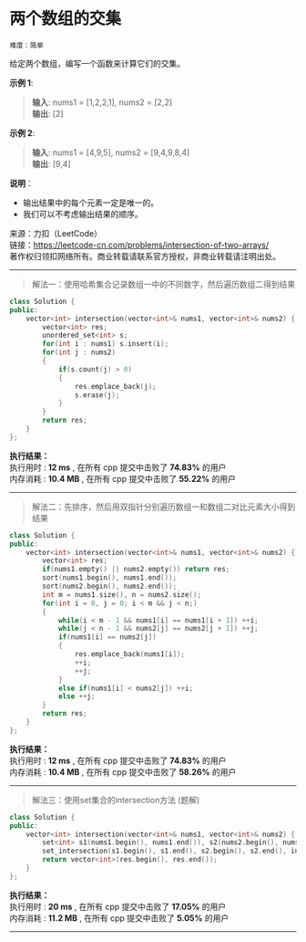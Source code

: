 # 两个数组的交集 #  
`难度：简单` 

给定两个数组，编写一个函数来计算它们的交集。  

**示例 1**:  
>**输入**: nums1 = [1,2,2,1], nums2 = [2,2]  
>**输出**: [2]  

**示例 2**:  
>**输入**: nums1 = [4,9,5], nums2 = [9,4,9,8,4]  
>**输出**: [9,4]  

**说明**：  
- 输出结果中的每个元素一定是唯一的。  
- 我们可以不考虑输出结果的顺序。  

来源：力扣（LeetCode）  
链接：https://leetcode-cn.com/problems/intersection-of-two-arrays/  
著作权归领扣网络所有。商业转载请联系官方授权，非商业转载请注明出处。  

---  
>解法一：使用哈希集合记录数组一中的不同数字，然后遍历数组二得到结果  

```C++  
class Solution {
public:
    vector<int> intersection(vector<int>& nums1, vector<int>& nums2) {
        vector<int> res;
        unordered_set<int> s;
        for(int i : nums1) s.insert(i);
        for(int j : nums2)
        {
            if(s.count(j) > 0)
            {
                res.emplace_back(j);
                s.erase(j);
            }
        }
        return res;
    }
};
```  

**执行结果：**  
执行用时 : **12 ms** , 在所有 cpp 提交中击败了 **74.83%** 的用户  
内存消耗 : **10.4 MB** , 在所有 cpp 提交中击败了 **55.22%** 的用户  

---  
>解法二：先排序，然后用双指针分别遍历数组一和数组二对比元素大小得到结果  

```C++  
class Solution {
public:
    vector<int> intersection(vector<int>& nums1, vector<int>& nums2) {
        vector<int> res;
        if(nums1.empty() || nums2.empty()) return res;
        sort(nums1.begin(), nums1.end());
        sort(nums2.begin(), nums2.end());
        int m = nums1.size(), n = nums2.size();
        for(int i = 0, j = 0; i < m && j < n;)
        {
            while(i < m - 1 && nums1[i] == nums1[i + 1]) ++i;
            while(j < n - 1 && nums2[j] == nums2[j + 1]) ++j;
            if(nums1[i] == nums2[j])
            {
                res.emplace_back(nums1[i]);
                ++i;
                ++j;
            }
            else if(nums1[i] < nums2[j]) ++i;
            else ++j;
        }
        return res;
    }
};
```  

**执行结果：**  
执行用时 : **12 ms** , 在所有 cpp 提交中击败了 **74.83%** 的用户  
内存消耗 : **10.4 MB** , 在所有 cpp 提交中击败了 **58.26%** 的用户  

---  
>解法三：使用set集合的intersection方法 (题解)  

```C++  
class Solution {
public:
    vector<int> intersection(vector<int>& nums1, vector<int>& nums2) {
        set<int> s1(nums1.begin(), nums1.end()), s2(nums2.begin(), nums2.end()), res;
        set_intersection(s1.begin(), s1.end(), s2.begin(), s2.end(), inserter(res, res.begin()));
        return vector<int>(res.begin(), res.end());
    }
};
```  

**执行结果：**  
执行用时 : **20 ms** , 在所有 cpp 提交中击败了 **17.05%** 的用户  
内存消耗 : **11.2 MB** , 在所有 cpp 提交中击败了 **5.05%** 的用户  

---  